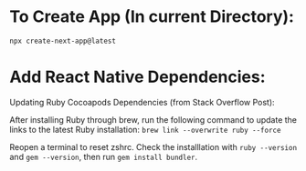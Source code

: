 # To Create App (In current Directory):
```
npx create-next-app@latest
```

# Add React Native Dependencies:


Updating Ruby Cocoapods Dependencies (from Stack Overflow Post):

After installing Ruby through brew, run the following command to update the links to the latest Ruby installation:
``` brew link --overwrite ruby --force ```

Reopen a terminal to reset zshrc. Check the installlation with 
```ruby --version``` and ```gem --version```, then run ```gem install bundler```.
